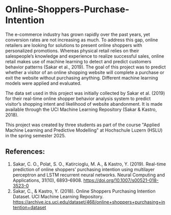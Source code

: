 # Online-Shoppers-Purchase-Intention

The e-commerce industry has grown rapidly over the past years, yet conversion rates are not increasing as much. To address this gap, online retailers are looking for solutions to present online shoppers with personalized promotions. Whereas physical retail relies on their salespeople’s knowledge and experience to realize successful sales, online retail makes use of machine learning to detect and predict customers behavior patterns (Sakar et al., 2019).
The goal of this project was to predict whether a visitor of an online shopping website will complete a purchase or exit the website without purchasing anything. Different machine learning models were applied and evaluated.

The data set used in this project was initially collected by Sakar et al. (2019) for their real-time online shopper behavior analysis system to predict visitor’s shopping intent and likelihood of website abandonment. It is made available through the UCI Machine Learning Repository (Sakar & Kastro, 2018).

This project was created by three students as part of the course "Applied Machine Learning and Predictive Modelling" at Hochschule Luzern (HSLU) in the spring semester 2025.

## References:
1. Sakar, C. O., Polat, S. O., Katircioglu, M. A., & Kastro, Y. (2019). Real-time prediction of online shoppers’ purchasing intention using multilayer perceptron and LSTM recurrent neural networks. Neural Computing and Applications, 31(10), 6893–6908. https://doi.org/10.1007/s00521-018-3523-0
2. Sakar, C., & Kastro, Y. (2018). Online Shoppers Purchasing Intention Dataset. UCI Machine Learning Repository. https://archive.ics.uci.edu/dataset/468/online+shoppers+purchasing+intention+dataset



